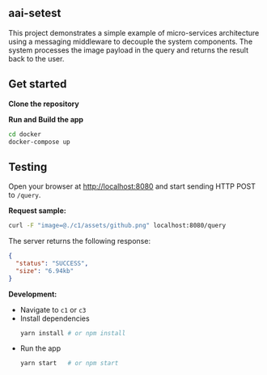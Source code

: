 ## aai-setest
This project demonstrates a simple example of micro-services architecture using a messaging middleware to decouple the system components. The system processes
the image payload in the query and returns the result back to the user.

## Get started

**Clone the repository**

**Run and Build the app**

```sh
cd docker
docker-compose up
```

## Testing

Open your browser at [http://localhost:8080](http://localhost:8080) and start sending HTTP POST to `/query`.

**Request sample:**

```bash
curl -F "image=@./c1/assets/github.png" localhost:8080/query
```

The server returns the following response:

```json
{
  "status": "SUCCESS",
  "size": "6.94kb"
}
```

**Development:**

- Navigate to `c1` or `c3`
- Install dependencies
    ```sh
    yarn install # or npm install
    ```
- Run the app
    ```sh
    yarn start   # or npm start
    ```
